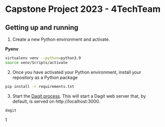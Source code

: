 # Capstone Project 2023 - 4TechTeam



## Getting up and running

1. Create a new Python environment and activate.

**Pyenv**
```bash
virtualenv venv --python=python3.9
source venv/Scripts/activate
```

2. Once you have activated your Python environment, install your repository as a Python package

```bash
pip install -r requirements.txt
```

3. Start the [Dagit process](https://docs.dagster.io/overview/dagit). This will start a Dagit web
server that, by default, is served on http://localhost:3000.

```bash
dagit
```
1